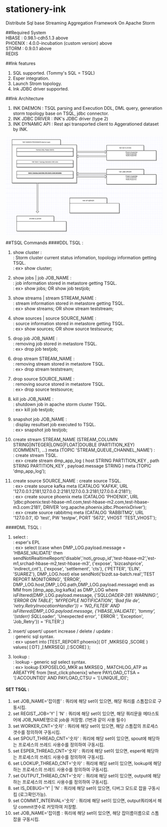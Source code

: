 # stationery-ink
Distribute Sql base Streaming Aggregation Framework On Apache Storm

##Required System    
HBASE : 0.98.1-cdh5.1.3 above    
PHOENIX : 4.0.0-incubation (custom version) above    
STORM : 0.9.0.1 above    
REDIS    

##Ink features
1. SQL supported. (Tommy's SQL = TSQL)    
2. Esper integration.    
3. Launch Strom topology.    
4. Ink JDBC driver supported.    

##Ink Architecture
1. INK DAEMON : TSQL parsing and Execution DDL, DML query, generation storm topology base on TSQL, jdbc connector.  
2. INK JDBC DRIVER : INK's JDBC driver (type 2)  
3. INK DYNAMIC API : Rest api transported client to Aggerationed dataset by INK.  

![GitHub Logo](/ink.png)

##TSQL Commands
####DDL TSQL : 

1. show cluster :   
: Storm cluster current status infomation, topology information getting TSQL.  
: ex> show cluster;  

2. show jobs | job JOB_NAME :  
: job information stored in metastore getting TSQL.  
: ex> show jobs; OR show job testjob;  

3. show streams | stream STREAM_NAME :   
: stream information stored in metastore getting TSQL.  
: ex> show streams; OR show stream teststream;  

4. show sources | source SOURCE_NAME :  
: source information stored in metastore getting TSQL.  
: ex> show sources; OR show source testsource;  

5. drop job JOB_NAME :  
: removing job stored in metastore TSQL.  
: ex> drop job testjob;  

6. drop stream STREAM_NAME :  
: removing stream stored in metastore TSQL.  
: ex> drop stream teststream;  

7. drop source SOURCE_NAME :  
: removing source stored in metastore TSQL.  
: ex> drop source testsource;  

8. kill job JOB_NAME :  
: shutdown job in apache storm cluster TSQL.  
: ex> kill job testjob;  
 
9. snapshot job JOB_NAME :  
: display resultset job executed to TSQL.  
: ex> snapshot job testjob;  

10. create stream STREAM_NAME (STREAM_COLUMN STRING|INTEGER|LONG|FLOAT|DOUBLE (PARTITION_KEY) (COMMENT), ...)  meta (TOPIC 'STREAM_QUEUE_CHANNEL_NAME') :  
: create stream TSQL.  
: ex> create stream dmp_app_log ( host STRING PARTITION_KEY , path STRING PARTITION_KEY , payload.message STRING  ) meta (TOPIC 'dmp_app_log');  

11. create source SOURCE_NAME 
: create source TSQL.  
: ex> create source kafka meta (CATALOG 'KAFKA', URL '127.0.0.1:2181,127.0.0.2:2181,127.0.0.3:2181,127.0.0.4:2181');  
: ex> create source phoenix meta (CATALOG 'PHOENIX', URL 'jdbc:phoenix:test-hbase-m1.com,test-hbase-m2.com,test-hbase-m3.com:2181', DRIVER 'org.apache.phoenix.jdbc.PhoenixDriver');  
: ex> create source rabbitmq meta (CATALOG 'RABBITMQ', URL '127.0.0.1', ID 'test', PW 'testpw', PORT '5672', VHOST 'TEST_VHOST');  

####DML TSQL :  

1. select  :  
: esper's EPL  
: ex>  select (case when DMP_LOG.payload.message = 'HBASE_VALIDATE' then
		sendNotiRealtimeReport('disable','noti_group_id','test-hbase-m2','est-m1,srchad-hbase-m2,test-hbase-m3', {'expose', 'bizcashprice', 'indirect_cnt'}, {'expose', 'settlement', 'cts'}, {'PETTER', 'ELIN', 'SUAREZ'}, DMP_LOG.host)
	else 
		sendNoti('bizdt.sa-batch.real','TEST REPORT MONITORING', 'ERROR', DMP_LOG.host,DMP_LOG.path,DMP_LOG.payload.message)
	end) as MM
from 
 	[dmp_app_log:kafka] as DMP_LOG 
where 
	isFiltered(DMP_LOG.payload.message, {'SQL*LOADER-281: WARNING:', 'ERROR ON TABLE', 'MYPEOPLE NOTIFICATION', 'Bad file de', 'retry.RetryInvocationHandler'}) = 'NO_FILTER'
	AND
	isFiltered(DMP_LOG.payload.message, {'HBASE_VALIDATE', 'tommy', '(stderr) SQL*Loader',  'Unexpected error', ' ERROR ', 'Exception', 'Job_Retry'}) = 'FILTER';}


2. insert/ upsert/ upsert increase / delete / update :  
: generic sql syntax.  
: ex>  upsert into [TEST_REPORT:phoenix](
	DT
	,MKRSEQ
	,SCORE
) 
values( 
	[:DT]
	,[:MKRSEQ] 
	,[:SCORE] );  

3. lookup :  
: lookup - generic sql select syntax.  
: ex>  lookup 
	EXPOSELOG_MKR as MKRSEQ
	, MATCHLOG_ATP as AREATYPE
from 
	[test_click:phoenix]
where
	PAYLOAD_CTSA = '[:ACCOUNTID]' AND PAYLOAD_CTSU = '[:UNIQUE_ID]';  



#### SET TSQL :  

1. set JOB_NAME='잡이름' : 쿼리에 해당 set이 있으면, 해당 쿼리를 스톰잡으로 구동시킴.  
2. set REGIST_JOB='Y' | 'N' : 쿼리에 해당 set이 있으면, 해당 쿼리문을 메타스토어에 JOB_NAME명으로 job을 저장함. (1번과 같이 사용 필수)   
3. set WORKER_CNT='숫자' : 쿼리에 해당 set이 있으면, 해당 스톰잡의 프로세스 갯수를 정의하여 구동시킴.  
4. set SPOUT_THREAD_CNT='숫자' : 쿼리에 해당 set이 있으면, spout에 해당하는 프로세스의 쓰레드 사용수를 정의하여 구동시킴.  
5. set ESPER_THREAD_CNT='숫자' : 쿼리에 해당 set이 있으면, esper에 해당하는 프로세스의 쓰레드 사용수를 정의하여 구동시킴.  
6. set LOOKUP_THREAD_CNT='숫자' : 쿼리에 해당 set이 있으면, lookup에 해당하는 프로세스의 쓰레드 사용수를 정의하여 구동시킴.  
7. set OUTPUT_THREAD_CNT='숫자' : 쿼리에 해당 set이 있으면, output에 해당하는 프로세스의 쓰레드 사용수를 정의하여 구동시킴.  
8. set IS_DEBUG='Y' | 'N' : 쿼리에 해당 set이 있으면, 디버그 모드로 잡을 구동시킴 (로그확인가능).  
9. set COMMIT_INTERVAL='숫자' : 쿼리에 해당 set이 있으면, output쿼리에서 해당 commit갯수로 커밋하여 저장함.  
10. set JOB_NAME='잡이름 : 쿼리에 해당 set이 있으면, 해당 잡이름이름으로 스톰잡을 구동시킴.  
